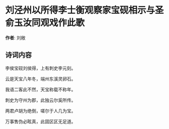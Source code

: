 # 刘泾州以所得李士衡观察家宝砚相示与圣俞玉汝同观戏作此歌

**作者**: 刘敞

## 诗词内容

李侯宝砚刘侯得，上有刺史李元刻。

云是天宝八年冬，端州东溪灵卵石。

我语二客此不然，天宝称载不称年。

刺史为守州为郡，此独云尔奚所传。

两君卢胡为绝倒，嗟尔于人几为宝。

万事售伪必眩真，此固区区无足道。

